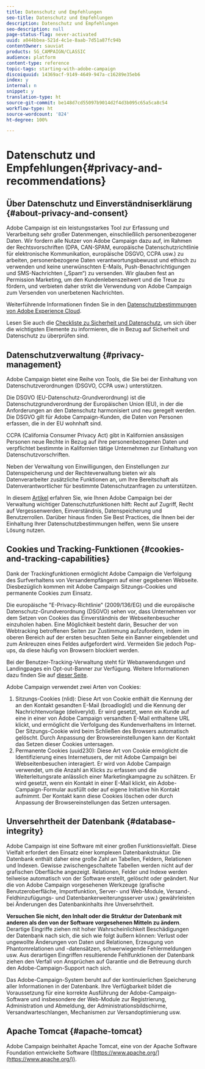 ```yaml
---
title: Datenschutz und Empfehlungen
seo-title: Datenschutz und Empfehlungen
description: Datenschutz und Empfehlungen
seo-description: null
page-status-flag: never-activated
uuid: a044bbea-521d-4c1e-8aab-7d51a87fc94b
contentOwner: sauviat
products: SG_CAMPAIGN/CLASSIC
audience: platform
content-type: reference
topic-tags: starting-with-adobe-campaign
discoiquuid: 14369acf-9149-4649-947a-c16289e35eb6
index: y
internal: n
snippet: y
translation-type: ht
source-git-commit: be148d7cd55097b9014d2f4d3b095c65a5ca8c54
workflow-type: ht
source-wordcount: '824'
ht-degree: 100%

---
```



# Datenschutz und Empfehlungen{#privacy-and-recommendations}

## Über Datenschutz und Einverständniserklärung {#about-privacy-and-consent}

Adobe Campaign ist ein leistungsstarkes Tool zur Erfassung und Verarbeitung sehr großer Datenmengen, einschließlich personenbezogener Daten. Wir fordern alle Nutzer von Adobe Campaign dazu auf, im Rahmen der Rechtsvorschriften (DPA, CAN-SPAM, europäische Datenschutzrichtlinie für elektronische Kommunikation, europäische DSGVO, CCPA usw.) zu arbeiten, personenbezogene Daten verantwortungsbewusst und ethisch zu verwenden und keine unerwünschten E-Mails, Push-Benachrichtigungen und SMS-Nachrichten („Spam“) zu versenden. Wir glauben fest an Permission Marketing, um den Kundenlebenszeitwert und die Treue zu fördern, und verbieten daher strikt die Verwendung von Adobe Campaign zum Versenden von unerbetenen Nachrichten.

Weiterführende Informationen finden Sie in den [Datenschutzbestimmungen von Adobe Experience Cloud](https://www.adobe.com/de/privacy/marketing-cloud.html).

Lesen Sie auch die [Checkliste zu Sicherheit und Datenschutz](https://docs.campaign.adobe.com/doc/AC/getting_started/DE/security.html), um sich über die wichtigsten Elemente zu informieren, die in Bezug auf Sicherheit und Datenschutz zu überprüfen sind.

## Datenschutzverwaltung {#privacy-management}

Adobe Campaign bietet eine Reihe von Tools, die Sie bei der Einhaltung von Datenschutzverordnungen (DSGVO, CCPA usw.) unterstützen.

Die DSGVO (EU-Datenschutz-Grundverordnung) ist die Datenschutzgrundverordnung der Europäischen Union (EU), in der die Anforderungen an den Datenschutz harmonisiert und neu geregelt werden. Die DSGVO gilt für Adobe Campaign-Kunden, die Daten von Personen erfassen, die in der EU wohnhaft sind.

CCPA (California Consumer Privacy Act) gibt in Kalifornien ansässigen Personen neue Rechte in Bezug auf ihre personenbezogenen Daten und verpflichtet bestimmte in Kalifornien tätige Unternehmen zur Einhaltung von Datenschutzvorschriften.

Neben der Verwaltung von Einwilligungen, den Einstellungen zur Datenspeicherung und der Rechteverwaltung bieten wir als Datenverarbeiter zusätzliche Funktionen an, um Ihre Bereitschaft als Datenverantwortlicher für bestimmte Datenschutzanfragen zu unterstützen.

In diesem [Artikel](https://helpx.adobe.com/de/campaign/kb/acc-privacy.html) erfahren Sie, wie Ihnen Adobe Campaign bei der Verwaltung wichtiger Datenschutzfunktionen hilft: Recht auf Zugriff, Recht auf Vergessenwerden, Einverständnis, Datenspeicherung und Benutzerrollen. Darüber hinaus finden Sie Best Practices, die Ihnen bei der Einhaltung Ihrer Datenschutzbestimmungen helfen, wenn Sie unsere Lösung nutzen.

## Cookies und Tracking-Funktionen {#cookies-and-tracking-capabilities}

Dank der Trackingfunktionen ermöglicht Adobe Campaign die Verfolgung des Surfverhaltens von Versandempfängern auf einer gegebenen Webseite. Diesbezüglich kommen mit Adobe Campaign Sitzungs-Cookies und permanente Cookies zum Einsatz.

Die europäische &quot;E-Privacy-Richtlinie&quot; (2009/136/EG) und die europäische Datenschutz-Grundverordnung (DSGVO) sehen vor, dass Unternehmen vor dem Setzen von Cookies das Einverständnis der Webseitenbesucher einzuholen haben. Eine Möglichkeit besteht darin, Besucher der von Webtracking betroffenen Seiten zur Zustimmung aufzufordern, indem im oberen Bereich auf der ersten besuchten Seite ein Banner eingeblendet und zum Ankreuzen eines Feldes aufgefordert wird. Vermeiden Sie jedoch Pop-ups, da diese häufig von Browsern blockiert werden.

Bei der Benutzer-Tracking-Verwaltung steht für Webanwendungen und Landingpages ein Opt-out-Banner zur Verfügung. Weitere Informationen dazu finden Sie auf [dieser Seite](../../web/using/web-application-tracking-opt-out.md).

Adobe Campaign verwendet zwei Arten von Cookies:

1. Sitzungs-Cookies (nlid): Diese Art von Cookie enthält die Kennung der an den Kontakt gesandten E-Mail (broadlogId) und die Kennung der Nachrichtenvorlage (deliveryId). Er wird gesetzt, wenn ein Kunde auf eine in einer von Adobe Campaign versandten E-Mail enthaltene URL klickt, und ermöglicht die Verfolgung des Kundenverhaltens im Internet. Der Sitzungs-Cookie wird beim Schließen des Browsers automatisch gelöscht. Durch Anpassung der Browsereinstellungen kann der Kontakt das Setzen dieser Cookies untersagen.
1. Permanente Cookies (uuid230): Diese Art von Cookie ermöglicht die Identifizierung eines Internetusers, der mit Adobe Campaign bei Webseitenbesuchen interagiert. Er wird von Adobe Campaign verwendet, um die Anzahl an Klicks zu erfassen und die Weiterleitungsrate anlässlich einer Marketingkampagne zu schätzen. Er wird gesetzt, wenn ein Kontakt in einer E-Mail klickt, ein Adobe-Campaign-Formular ausfüllt oder auf eigene Initiative hin Kontakt aufnimmt. Der Kontakt kann diese Cookies löschen oder durch Anpassung der Browsereinstellungen das Setzen untersagen.

## Unversehrtheit der Datenbank {#database-integrity}

Adobe Campaign ist eine Software mit einer großen Funktionsvielfalt. Diese Vielfalt erfordert den Einsatz einer komplexen Datenbankstruktur. Die Datenbank enthält daher eine große Zahl an Tabellen, Feldern, Relationen und Indexen. Gewisse zwischengeschaltete Tabellen werden nicht auf der grafischen Oberfläche angezeigt. Relationen, Felder und Indexe werden teilweise automatisch von der Software erstellt, gelöscht oder geändert. Nur die von Adobe Campaign vorgesehenen Werkzeuge (grafische Benutzeroberfläche, Importfunktion, Server- und Web-Module, Versand-, Feldhinzufügungs- und Datenbankerweiterungsserver usw.) gewährleisten bei Änderungen des Datenbankinhalts ihre Unversehrtheit.

**Versuchen Sie nicht, den Inhalt oder die Struktur der Datenbank mit anderen als den von der Software vorgesehenen Mitteln zu ändern**. Derartige Eingriffe ziehen mit hoher Wahrscheinlichkeit Beschädigungen der Datenbank nach sich, die sich wie folgt äußern können: Verlust oder ungewollte Änderungen von Daten und Relationen, Erzeugung von Phantomrelationen und -datensätzen, schwerwiegende Fehlermeldungen usw. Aus derartigen Eingriffen resultierende Fehlfunktionen der Datenbank ziehen den Verfall von Ansprüchen auf Garantie und die Betreuung durch den Adobe-Campaign-Support nach sich.

Das Adobe-Campaign-System beruht auf der kontinuierlichen Speicherung aller Informationen in der Datenbank. Ihre Verfügbarkeit bildet die Voraussetzung für eine korrekte Ausführung der Adobe-Campaign-Software und insbesondere der Web-Module zur Registrierung, Administration und Abmeldung, der Administrationsbildschirme, Versandwarteschlangen, Mechanismen zur Versandoptimierung usw.

## Apache Tomcat {#apache-tomcat}

Adobe Campaign beinhaltet Apache Tomcat, eine von der Apache Software Foundation entwickelte Software ([https://www.apache.org/](https://www.apache.org/)).
